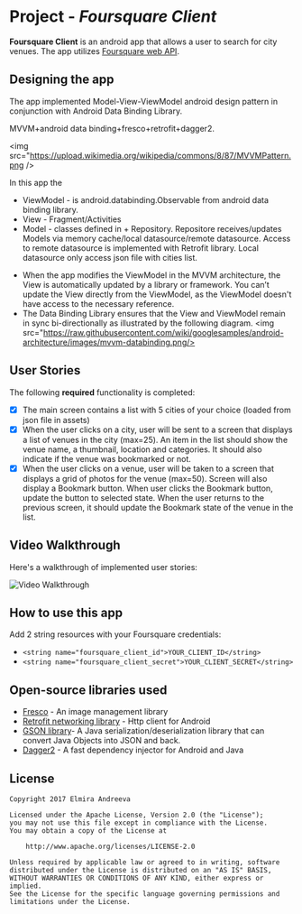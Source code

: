 # Project  - *Foursquare Client*

**Foursquare Client** is an android app that allows a user to search for city venues. 
The app utilizes [Foursquare web API](https://developer.foursquare.com).

## Designing the app
The app implemented Model-View-ViewModel android design pattern in conjunction with Android Data Binding Library.

MVVM+android data binding+fresco+retrofit+dagger2.

<img src="https://upload.wikimedia.org/wikipedia/commons/8/87/MVVMPattern.png />

In this app the 
* ViewModel - is android.databinding.Observable from android data binding library.
* View - Fragment/Activities
* Model - classes defined in + Repository. Repositore receives/updates Models via memory cache/local datasource/remote datasource. Access to remote datasource is implemented with Retrofit library. Local datasource only access json file with cities list.

- When the app modifies the ViewModel in the MVVM architecture, the View is automatically updated by a library or framework. You can’t update the View directly from the ViewModel, as the ViewModel doesn't have access to the necessary reference.
- The Data Binding Library ensures that the View and ViewModel remain in sync bi-directionally as illustrated by the following diagram.
<img src="https://raw.githubusercontent.com/wiki/googlesamples/android-architecture/images/mvvm-databinding.png/>
          
## User Stories

The following **required** functionality is completed:

* [X] The main screen contains a list with 5 cities of your choice (loaded from json file in assets)
* [X] When the user clicks on a city, user will be sent to a screen that displays a list of venues in the city (max=25). An item in the list should show the venue name, a thumbnail, location and categories. It should also indicate if the venue was bookmarked or not.
* [X] When the user clicks on a venue, user will be taken to a screen that displays a grid of photos for the venue (max=50). Screen will also display a Bookmark button. When user clicks the Bookmark button, update the button to selected state. When the user returns to the previous screen, it should update the Bookmark state of the venue in the list.

## Video Walkthrough

Here's a walkthrough of implemented user stories:

<img src='https://github.com/Orina/CodePathPrep/blob/master/src/foursquare-client.gif' title='Video Walkthrough' width='' alt='Video Walkthrough' />

## How to use this app

Add 2 string resources with your Foursquare credentials:

- `<string name="foursquare_client_id">YOUR_CLIENT_ID</string>`
- `<string name="foursquare_client_secret">YOUR_CLIENT_SECRET</string>`

## Open-source libraries used

- [Fresco](http://frescolib.org/) - An image management library 
- [Retrofit networking library](http://square.github.io/retrofit/) - Http client for Android
- [GSON library](https://github.com/google/gson)- A Java serialization/deserialization library that can convert Java Objects into JSON and back.
- [Dagger2](https://github.com/google/dagger) - A fast dependency injector for Android and Java

## License

    Copyright 2017 Elmira Andreeva 

    Licensed under the Apache License, Version 2.0 (the "License");
    you may not use this file except in compliance with the License.
    You may obtain a copy of the License at

        http://www.apache.org/licenses/LICENSE-2.0

    Unless required by applicable law or agreed to in writing, software
    distributed under the License is distributed on an "AS IS" BASIS,
    WITHOUT WARRANTIES OR CONDITIONS OF ANY KIND, either express or implied.
    See the License for the specific language governing permissions and
    limitations under the License.

